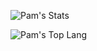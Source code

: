 <img align="center">
 
 ![Pam's Stats](https://github-readme-stats.vercel.app/api?username=pampzrd&show_icons=true&theme=bear)
 
 ![Pam's Top Lang](https://github-readme-stats.vercel.app/api/top-langs/?username=pampzrd&layout=compact&theme=bear)

</img>
